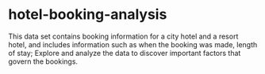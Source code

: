 # hotel-booking-analysis
This data set contains booking information for a city hotel and a resort hotel, and includes information such as when the booking was made, length of stay;  Explore and analyze the data to discover important factors that govern the bookings.
